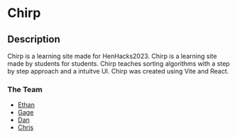 # Chirp

## Description

Chirp is a learning site made for HenHacks2023.  Chirp is a learning site made by students for students.  Chirp teaches sorting algorithms with a step by step approach and a intuitve UI.  Chirp was created using Vite and React.  

### The Team

- [Ethan]("https://github.com/eorev")
- [Gage]("https://github.com/StandardGage")
- [Dan]("https://github.com/ddeflores")
- [Chris]("https://github.com/chrismun")